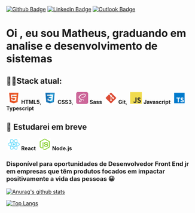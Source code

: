 [![Github Badge](https://img.shields.io/badge/GitHub--000?style=social&logo=Github&logoColor=black&link=https://github.com/matheusfr8)](https://github.com/matheusfr8)
[![Linkedin Badge](https://img.shields.io/badge/LinkedIn--000?style=social&logo=Linkedin&logoColor=0077B5&link=https://www.linkedin.com/in/matheus-frança-178319101/)](https://www.linkedin.com/in/matheus-frança-178319101/)
[![Outlook Badge](https://img.shields.io/badge/email--000?style=social&logo=microsoft-outlook&logoColor=0078d4&link=mailto:matheusgabrielfranca@outlook.com)](mailto:matheusgabrielfranca@outlook.com)

<h1>Oi , eu sou Matheus, graduando em analise e desenvolvimento de sistemas</h1>

<h2>👨‍💻Stack atual:</h2>
<div>
  <img style="margin-left: 4px" src="/Stack icons/html.png"> <b>HTML5</b>,
  <img style="margin-left: 4px" src="/Stack icons/css.png"> <b>CSS3</b>,
  <img style="margin-left: 4px" src="/Stack icons/sass.png"> <b>Sass</b>
  <img style="margin-left: 4px" src="/Stack icons/git.png"> <b>Git</b>,
  <img style="margin-left: 4px" src="/Stack icons/javascript.png"> <b>Javascript</b>
  <img style="margin-left: 4px" src="/Stack icons/typescript.png"> <b>Typescript</b>
  </div>
<h2>📝 Estudarei em breve </h2>
<div>
     <img style="margin-left: 4px" src="/Stack icons/react.png"> <b>React</b>
    <img style="margin-left: 4px" src="/Stack icons/nodejs.png"> <b>Node.js</b>
</div>

<h3>

Disponível para oportunidades de Desenvolvedor Front End jr em empresas que têm produtos focados em impactar positivamente a vida das pessoas 😀
</h3>

[![Anurag's github stats](https://github-readme-stats.vercel.app/api?username=matheusfr8)](https://github.com/anuraghazra/github-readme-stats)


[![Top Langs](https://github-readme-stats.vercel.app/api/top-langs/?username=matheusfr8&layout=compact)](https://github.com/anuraghazra/github-readme-stats)
      

